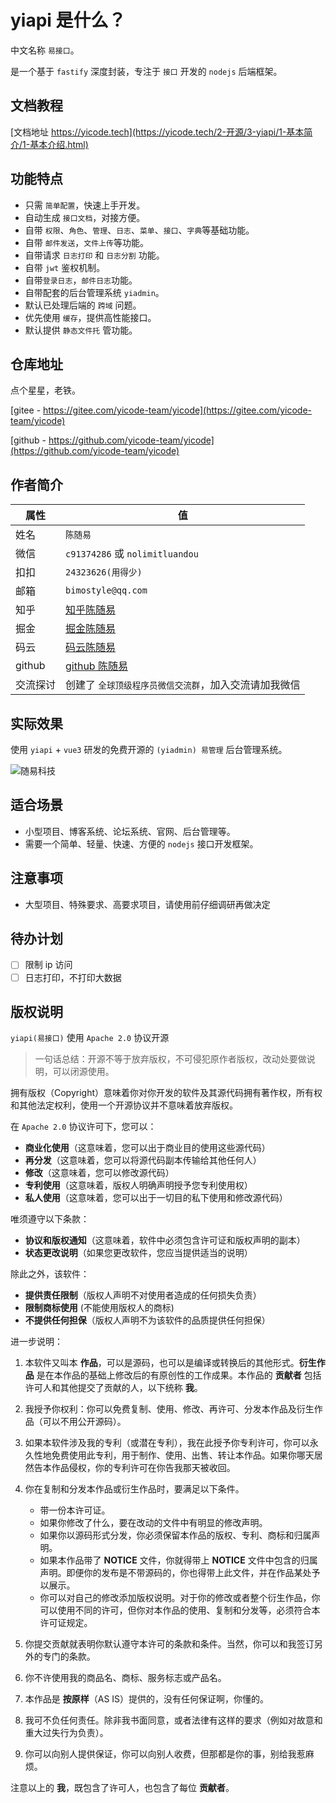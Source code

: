 # yiapi 是什么？

中文名称 `易接口`。

是一个基于 `fastify` 深度封装，专注于 `接口` 开发的 `nodejs` 后端框架。

## 文档教程

[文档地址 https://yicode.tech](https://yicode.tech/2-开源/3-yiapi/1-基本简介/1-基本介绍.html)

## 功能特点

-   只需 `简单配置`，快速上手开发。
-   自动生成 `接口文档`，对接方便。
-   自带 `权限`、`角色`、`管理`、`日志`、`菜单`、`接口`、`字典`等基础功能。
-   自带 `邮件发送`，`文件上传`等功能。
-   自带请求 `日志打印` 和 `日志分割` 功能。
-   自带 `jwt` 鉴权机制。
-   自带`登录日志`，`邮件日志`功能。
-   自带配套的后台管理系统 `yiadmin`。
-   默认已处理后端的 `跨域` 问题。
-   优先使用 `缓存`，提供高性能接口。
-   默认提供 `静态文件托` 管功能。

## 仓库地址

点个星星，老铁。

[gitee - https://gitee.com/yicode-team/yicode](https://gitee.com/yicode-team/yicode)

[github - https://github.com/yicode-team/yicode](https://github.com/yicode-team/yicode)

## 作者简介

| 属性     | 值                                                    |
| -------- | ----------------------------------------------------- |
| 姓名     | `陈随易`                                              |
| 微信     | `c91374286` 或 `nolimitluandou`                       |
| 扣扣     | `24323626(用得少)`                                    |
| 邮箱     | `bimostyle@qq.com`                                    |
| 知乎     | [知乎陈随易](https://www.zhihu.com/people/chensuiyi)  |
| 掘金     | [掘金陈随易](https://juejin.im/user/1239904846873326) |
| 码云     | [码云陈随易](https://gitee.com/banshiweichen)         |
| github   | [github 陈随易](https://github.com/chenbimo)          |
| 交流探讨 | 创建了 `全球顶级程序员微信交流群`，加入交流请加我微信 |

## 实际效果

使用 `yiapi` + `vue3` 研发的免费开源的 `(yiadmin) 易管理` 后台管理系统。

![随易科技](https://static.yicode.tech/images/202306/20230615215924.png)

## 适合场景

-   小型项目、博客系统、论坛系统、官网、后台管理等。
-   需要一个简单、轻量、快速、方便的 `nodejs` 接口开发框架。

## 注意事项

-   大型项目、特殊要求、高要求项目，请使用前仔细调研再做决定

## 待办计划

-   [ ] 限制 ip 访问
-   [ ] 日志打印，不打印大数据

## 版权说明

`yiapi(易接口)` 使用 `Apache 2.0` 协议开源

> 一句话总结：开源不等于放弃版权，不可侵犯原作者版权，改动处要做说明，可以闭源使用。

拥有版权（Copyright）意味着你对你开发的软件及其源代码拥有著作权，所有权和其他法定权利，使用一个开源协议并不意味着放弃版权。

在 `Apache 2.0` 协议许可下，您可以：

-   **商业化使用**（这意味着，您可以出于商业目的使用这些源代码）
-   **再分发**（这意味着，您可以将源代码副本传输给其他任何人）
-   **修改**（这意味着，您可以修改源代码）
-   **专利使用**（这意味着，版权人明确声明授予您专利使用权）
-   **私人使用**（这意味着，您可以出于一切目的私下使用和修改源代码）

唯须遵守以下条款：

-   **协议和版权通知**（这意味着，软件中必须包含许可证和版权声明的副本）
-   **状态更改说明**（如果您更改软件，您应当提供适当的说明）

除此之外，该软件：

-   **提供责任限制**（版权人声明不对使用者造成的任何损失负责）
-   **限制商标使用** (不能使用版权人的商标)
-   **不提供任何担保**（版权人声明不为该软件的品质提供任何担保）

进一步说明：

1. 本软件又叫本 **作品**，可以是源码，也可以是编译或转换后的其他形式。**衍生作品** 是在本作品的基础上修改后的有原创性的工作成果。本作品的 **贡献者** 包括许可人和其他提交了贡献的人，以下统称 **我**。
2. 我授予你权利：你可以免费复制、使用、修改、再许可、分发本作品及衍生作品（可以不用公开源码）。
3. 如果本软件涉及我的专利（或潜在专利），我在此授予你专利许可，你可以永久性地免费使用此专利，用于制作、使用、出售、转让本作品。如果你哪天居然告本作品侵权，你的专利许可在你告我那天被收回。
4. 你在复制和分发本作品或衍生作品时，要满足以下条件。

    - 带一份本许可证。
    - 如果你修改了什么，要在改动的文件中有明显的修改声明。
    - 如果你以源码形式分发，你必须保留本作品的版权、专利、商标和归属声明。
    - 如果本作品带了 **NOTICE** 文件，你就得带上 **NOTICE** 文件中包含的归属声明。即便你的发布是不带源码的，你也得带上此文件，并在作品某处予以展示。
    - 你可以对自己的修改添加版权说明。对于你的修改或者整个衍生作品，你可以使用不同的许可，但你对本作品的使用、复制和分发等，必须符合本许可证规定。

5. 你提交贡献就表明你默认遵守本许可的条款和条件。当然，你可以和我签订另外的专门的条款。
6. 你不许使用我的商品名、商标、服务标志或产品名。
7. 本作品是 **按原样**（AS IS）提供的，没有任何保证啊，你懂的。
8. 我可不负任何责任。除非我书面同意，或者法律有这样的要求（例如对故意和重大过失行为负责）。
9. 你可以向别人提供保证，你可以向别人收费，但那都是你的事，别给我惹麻烦。

注意以上的 **我**，既包含了许可人，也包含了每位 **贡献者**。
